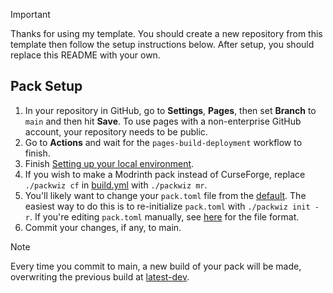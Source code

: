 > [!IMPORTANT]
> Thanks for using my template. You should create a new repository from this template then follow the setup instructions below. After setup, you should replace this README with your own.

## Pack Setup
1. In your repository in GitHub, go to **Settings**, **Pages**, then set **Branch** to `main` and then hit **Save**. To use pages with a non-enterprise GitHub account, your repository needs to be public.
2. Go to **Actions** and wait for the `pages-build-deployment` workflow to finish.
3. Finish [Setting up your local environment](CONTRIBUTING.md#setting-up-your-local-environment).
4. If you wish to make a Modrinth pack instead of CurseForge, replace `./packwiz cf` in [build.yml](.github/workflows/build.yml#L23) with `./packwiz mr`.
5. You'll likely want to change your `pack.toml` file from the [default](https://github.com/lonevox/mc-modpack-template/blob/main/pack.toml). The easiest way to do this is to re-initialize `pack.toml` with `./packwiz init -r`. If you're editing `pack.toml` manually, see [here](https://packwiz.infra.link/reference/pack-format/pack-toml/) for the file format.
6. Commit your changes, if any, to main.

> [!NOTE]
> Every time you commit to main, a new build of your pack will be made, overwriting the previous build at [latest-dev](/../../releases/tag/latest-dev).
